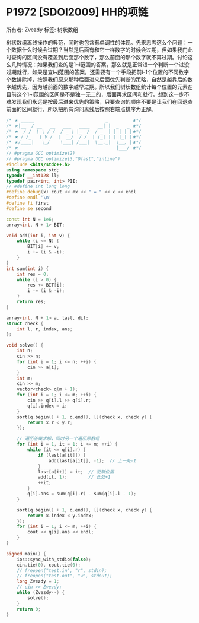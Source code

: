 # P1972 [SDOI2009] HH的项链

所有者: Zvezdy
标签: 树状数组

树状数组离线操作的典范，同时也包含有单调性的体现。先来思考这么个问题：一个数据什么时候会过期？当然是后面有和它一样数字的时候会过期，但如果我门此时查询的区间没有覆盖到后面那个数字，那么前面的那个数字就不算过期。讨论这么几种情况：如果我们查的是1~i范围的答案，那么就是正常进一个判断一个过没过期就行，如果是查i~j范围的答案，还需要有一个手段把前i-1个位置的不同数字个数排除掉，按照我们原来那种后面进来后面优先判断的策略，自然是越靠后的数字越优先，因为越前面的数字越早过期。所以我们树状数组统计每个位置的元素在目前这个1~i范围的区间是不是独一无二的，后面再求区间和就行。想到这一步不难发现我们永远是按最后进来优先的策略，只要查询的顺序不要是让我们在回退查前面的区间就行，所以把所有询问离线后按照右端点排序为正解。

```cpp
/* ★ _____                           _         ★*/
/* ★|__  / __   __   ___   ____   __| |  _   _ ★*/
/* ★  / /  \ \ / /  / _ \ |_  /  / _  | | | | |★*/
/* ★ / /_   \ V /  |  __/  / /  | (_| | | |_| |★*/
/* ★/____|   \_/    \___| /___|  \__._|  \__, |★*/
/* ★                                     |___/ ★*/
// #pragma GCC optimize(2)
// #pragma GCC optimize(3,"Ofast","inline")
#include <bits/stdc++.h>
using namespace std;
typedef __int128 ll;
typedef pair<int, int> PII;
// #define int long long
#define debug(x) cout << #x << " = " << x << endl
#define endl '\n'
#define fi first
#define se second

const int N = 1e6;
array<int, N + 1> BIT;

void add(int i, int v) {
    while (i <= N) {
        BIT[i] += v;
        i += (i & -i);
    }
}
int sum(int i) {
    int res = 0;
    while (i > 0) {
        res += BIT[i];
        i -= (i & -i);
    }
    return res;
}

array<int, N + 1> a, last, dif;
struct check {
    int l, r, index, ans;
};

void solve() {
    int n;
    cin >> n;
    for (int i = 1; i <= n; ++i) {
        cin >> a[i];
    }
    int m;
    cin >> m;
    vector<check> q(m + 1);
    for (int i = 1; i <= m; ++i) {
        cin >> q[i].l >> q[i].r;
        q[i].index = i;
    }
    sort(q.begin() + 1, q.end(), [](check x, check y) {
        return x.r < y.r;
    });

    // 遍历答案求解，同时另一个遍历原数组
    for (int i = 1, it = 1; i <= m; ++i) {
        while (it <= q[i].r) {
            if (last[a[it]]) {
                add(last[a[it]], -1);  // 上一处-1
            }
            last[a[it]] = it;  // 更新位置
            add(it, 1);        // 此处+1
            ++it;
        }
        q[i].ans = sum(q[i].r) - sum(q[i].l - 1);
    }

    sort(q.begin() + 1, q.end(), [](check x, check y) {
        return x.index < y.index;
    });
    for (int i = 1; i <= m; ++i) {
        cout << q[i].ans << endl;
    }
}

signed main() {
    ios::sync_with_stdio(false);
    cin.tie(0), cout.tie(0);
    // freopen("test.in", "r", stdin);
    // freopen("test.out", "w", stdout);
    long Zvezdy = 1;
    // cin >> Zvezdy;
    while (Zvezdy--) {
        solve();
    }
    return 0;
}
```